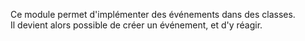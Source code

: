 Ce module permet d'implémenter des événements dans des classes.  
Il devient alors possible de créer un événement, et d'y réagir.
